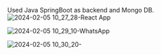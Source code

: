 Used Java SpringBoot as backend and Mongo DB.
![2024-02-05 10_27_28-React App](https://github.com/erixkazhus/MoviePlace-backend/assets/78722002/baedac28-9012-4473-b061-7dde9ac82fb4)

![2024-02-05 10_29_10-WhatsApp](https://github.com/erixkazhus/MoviePlace-backend/assets/78722002/9c0727a4-5c06-43f4-8154-5bdde0934801)

![2024-02-05 10_30_20-](https://github.com/erixkazhus/MoviePlace-backend/assets/78722002/67e41f7a-9635-4726-89a4-14fb44a3bafc)
